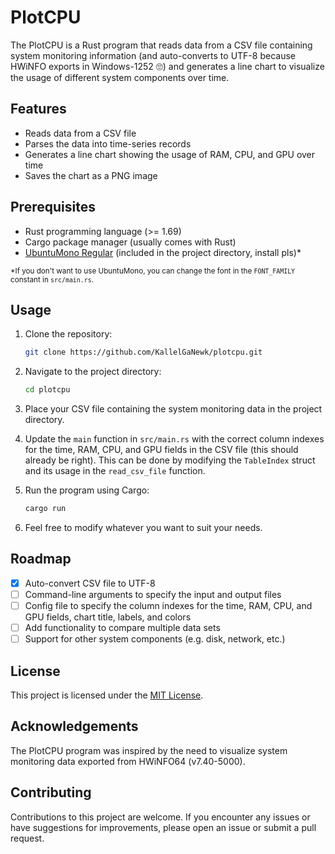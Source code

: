 # PlotCPU

The PlotCPU is a Rust program that reads data from a CSV file containing system monitoring information (and auto-converts to UTF-8 because HWiNFO exports in Windows-1252 🙄) and generates a line chart to visualize the usage of different system components over time.

## Features

- Reads data from a CSV file
- Parses the data into time-series records
- Generates a line chart showing the usage of RAM, CPU, and GPU over time
- Saves the chart as a PNG image

## Prerequisites

- Rust programming language (>= 1.69)
- Cargo package manager (usually comes with Rust)
- [UbuntuMono Regular](https://design.ubuntu.com/font) (included in the project directory, install pls)*

<sub>*If you don't want to use UbuntuMono, you can change the font in the `FONT_FAMILY` constant in `src/main.rs`.</sub>

## Usage

1. Clone the repository:

   ```bash
   git clone https://github.com/KallelGaNewk/plotcpu.git
   ```

2. Navigate to the project directory:

   ```bash
   cd plotcpu
   ```

3. Place your CSV file containing the system monitoring data in the project directory.

4. Update the `main` function in `src/main.rs` with the correct column indexes for the time, RAM, CPU, and GPU fields in the CSV file (this should already be right). This can be done by modifying the `TableIndex` struct and its usage in the `read_csv_file` function.

5. Run the program using Cargo:

    ```bash
    cargo run
    ```

6. Feel free to modify whatever you want to suit your needs.

## Roadmap

- [x] Auto-convert CSV file to UTF-8
- [ ] Command-line arguments to specify the input and output files
- [ ] Config file to specify the column indexes for the time, RAM, CPU, and GPU fields, chart title, labels, and colors
- [ ] Add functionality to compare multiple data sets
- [ ] Support for other system components (e.g. disk, network, etc.)

## License

This project is licensed under the [MIT License](LICENSE).

## Acknowledgements

The PlotCPU program was inspired by the need to visualize system monitoring data exported from HWiNFO64 (v7.40-5000).

## Contributing

Contributions to this project are welcome. If you encounter any issues or have suggestions for improvements, please open an issue or submit a pull request.
